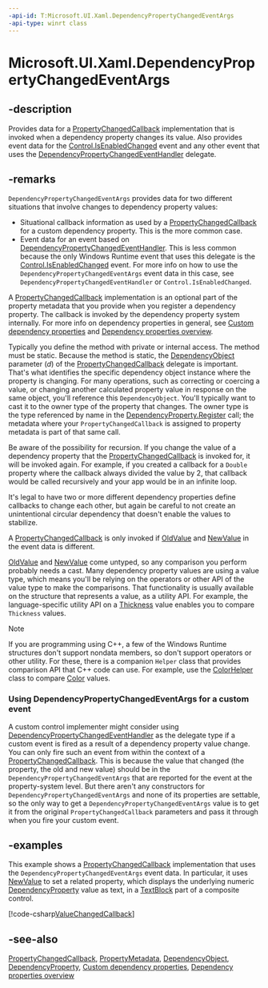 ```yaml
---
-api-id: T:Microsoft.UI.Xaml.DependencyPropertyChangedEventArgs
-api-type: winrt class
---
```


<!-- Class syntax.
public class DependencyPropertyChangedEventArgs : Microsoft.UI.Xaml.IDependencyPropertyChangedEventArgs
-->

# Microsoft.UI.Xaml.DependencyPropertyChangedEventArgs

## -description

Provides data for a [PropertyChangedCallback](propertychangedcallback.md) implementation that is invoked when a dependency property changes its value. Also provides event data for the [Control.IsEnabledChanged](../microsoft.ui.xaml.controls/control_isenabledchanged.md) event and any other event that uses the [DependencyPropertyChangedEventHandler](dependencypropertychangedeventhandler.md) delegate.

## -remarks

`DependencyPropertyChangedEventArgs` provides data for two different situations that involve changes to dependency property values:

+ Situational callback information as used by a [PropertyChangedCallback](propertychangedcallback.md) for a custom dependency property. This is the more common case.
+ Event data for an event based on [DependencyPropertyChangedEventHandler](dependencypropertychangedeventhandler.md). This is less common because the only Windows Runtime event that uses this delegate is the [Control.IsEnabledChanged](../microsoft.ui.xaml.controls/control_isenabledchanged.md) event. For more info on how to use the `DependencyPropertyChangedEventArgs` event data in this case, see `DependencyPropertyChangedEventHandler` or `Control.IsEnabledChanged`.

A [PropertyChangedCallback](propertychangedcallback.md) implementation is an optional part of the property metadata that you provide when you register a dependency property. The callback is invoked by the dependency property system internally. For more info on dependency properties in general, see [Custom dependency properties](/windows/uwp/xaml-platform/custom-dependency-properties) and [Dependency properties overview](/windows/uwp/xaml-platform/dependency-properties-overview).

Typically you define the method with private or internal access. The method must be static. Because the method is static, the [DependencyObject](dependencyobject.md) parameter (*d*) of the [PropertyChangedCallback](propertychangedcallback.md) delegate is important. That's what identifies the specific dependency object instance where the property is changing. For many operations, such as correcting or coercing a value, or changing another calculated property value in response on the same object, you'll reference this `DependencyObject`. You'll typically want to cast it to the owner type of the property that changes. The owner type is the type referenced by name in the [DependencyProperty.Register](dependencyproperty_register_928563513.md) call; the metadata where your `PropertyChangedCallback` is assigned to property metadata is part of that same call.

Be aware of the possibility for recursion. If you change the value of a dependency property that the [PropertyChangedCallback](propertychangedcallback.md) is invoked for, it will be invoked again. For example, if you created a callback for a `Double` property where the callback always divided the value by 2, that callback would be called recursively and your app would be in an infinite loop.

It's legal to have two or more different dependency properties define callbacks to change each other, but again be careful to not create an unintentional circular dependency that doesn't enable the values to stabilize.

A [PropertyChangedCallback](propertychangedcallback.md) is only invoked if [OldValue](dependencypropertychangedeventargs_oldvalue.md) and [NewValue](dependencypropertychangedeventargs_newvalue.md) in the event data is different.

[OldValue](dependencypropertychangedeventargs_oldvalue.md) and [NewValue](dependencypropertychangedeventargs_newvalue.md) come untyped, so any comparison you perform probably needs a cast. Many dependency property values are using a value type, which means you'll be relying on the operators or other API of the value type to make the comparisons. That functionality is usually available on the structure that represents a value, as a utility API. For example, the language-specific utility API on a [Thickness](thickness.md) value enables you to compare `Thickness` values.

> [!NOTE]
> If you are programming using C++, a few of the Windows Runtime structures don't support nondata members, so don't support operators or other utility. For these, there is a companion `Helper` class that provides comparison API that C++ code can use. For example, use the [ColorHelper](../microsoft.ui/colorhelper.md) class to compare [Color](/uwp/api/windows.ui.color) values.

### Using **DependencyPropertyChangedEventArgs** for a custom event

A custom control implementer might consider using [DependencyPropertyChangedEventHandler](dependencypropertychangedeventhandler.md) as the delegate type if a custom event is fired as a result of a dependency property value change. You can only fire such an event from within the context of a [PropertyChangedCallback](propertychangedcallback.md). This is because the value that changed (the property, the old and new value) should be in the `DependencyPropertyChangedEventArgs` that are reported for the event at the property-system level. But there aren't any constructors for `DependencyPropertyChangedEventArgs` and none of its properties are settable, so the only way to get a `DependencyPropertyChangedEventArgs` value is to get it from the original `PropertyChangedCallback` parameters and pass it through when you fire your custom event.

## -examples

This example shows a [PropertyChangedCallback](propertychangedcallback.md) implementation that uses the `DependencyPropertyChangedEventArgs` event data. In particular, it uses [NewValue](dependencypropertychangedeventargs_newvalue.md) to set a related property, which displays the underlying numeric [DependencyProperty](dependencyproperty.md) value as text, in a [TextBlock](../microsoft.ui.xaml.controls/textblock.md) part of a composite control.

[!code-csharp[ValueChangedCallback](../microsoft.ui.xaml/code/NumericUpDownCustomControl/csharp/NumericUpDownCustomControl.cs#SnippetValueChangedCallback)]

## -see-also

[PropertyChangedCallback](propertychangedcallback.md), [PropertyMetadata](propertymetadata.md), [DependencyObject](dependencyobject.md), [DependencyProperty](dependencyproperty.md), [Custom dependency properties](/windows/uwp/xaml-platform/custom-dependency-properties), [Dependency properties overview](/windows/uwp/xaml-platform/dependency-properties-overview)
